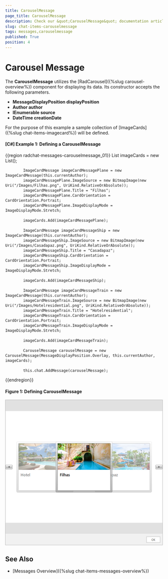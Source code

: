 ```yaml
---
title: CarouselMessage
page_title: CarouselMessage
description: Check our &quot;CarouselMessage&quot; documentation article for the RadChat {{ site.framework_name }} control.
slug: chat-items-carouselmessage
tags: messages,carouselmessage
published: True
position: 4
---
```


# Carousel Message

The __CarouselMessage__ utilizes the [RadCarousel]({%slug carousel-overview%}) component for displaying its data. Its constructor accepts the following parameters.

* __MessageDisplayPosition displayPosition__
* __Author author__
* __IEnumerable source__
* __DateTime creationDate__

For the purpose of this example a sample collection of [ImageCards]({%slug chat-items-imagecard%}) will be defined.

#### __[C#] Example 1: Defining a CarouselMessage__ 
{{region radchat-messages-carouselmessage_01}}
	List<ImageCardMessage> imageCards = new List<ImageCardMessage>();

            ImageCardMessage imageCardMessagePlane = new ImageCardMessage(this.currentAuthor);
            imageCardMessagePlane.ImageSource = new BitmapImage(new Uri("/Images/Filhas.png", UriKind.RelativeOrAbsolute));
            imageCardMessagePlane.Title = "Filhas";
            imageCardMessagePlane.CardOrientation = CardOrientation.Portrait;
            imageCardMessagePlane.ImageDisplayMode = ImageDisplayMode.Stretch;

            imageCards.Add(imageCardMessagePlane);

            ImageCardMessage imageCardMessageShip = new ImageCardMessage(this.currentAuthor);
            imageCardMessageShip.ImageSource = new BitmapImage(new Uri("/Images/Casadapaz.png", UriKind.RelativeOrAbsolute));
            imageCardMessageShip.Title = "Casadapaz";
            imageCardMessageShip.CardOrientation = CardOrientation.Portrait;
            imageCardMessageShip.ImageDisplayMode = ImageDisplayMode.Stretch;

            imageCards.Add(imageCardMessageShip);

            ImageCardMessage imageCardMessageTrain = new ImageCardMessage(this.currentAuthor);
            imageCardMessageTrain.ImageSource = new BitmapImage(new Uri("/Images/Hotelresidential.png", UriKind.RelativeOrAbsolute));
            imageCardMessageTrain.Title = "Hotelresidential";
            imageCardMessageTrain.CardOrientation = CardOrientation.Portrait;
            imageCardMessageTrain.ImageDisplayMode = ImageDisplayMode.Stretch;

            imageCards.Add(imageCardMessageTrain);

            CarouselMessage carouselMessage = new CarouselMessage(MessageDisplayPosition.Overlay, this.currentAuthor, imageCards);

            this.chat.AddMessage(carouselMessage);
{{endregion}}

#### __Figure 1: Defining CarouselMessage__
![Defining CalendarMessage](images/RadChat_Messages_Carousel_01.png)

## See Also

* [Messages Overview]({%slug chat-items-messages-overview%})